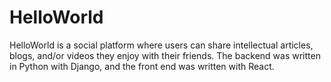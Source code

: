 # HelloWorld

HelloWorld is a social platform where users can share intellectual articles, blogs, and/or videos they enjoy with their friends. The backend was written in Python with Django, and the front end was written with React. 
